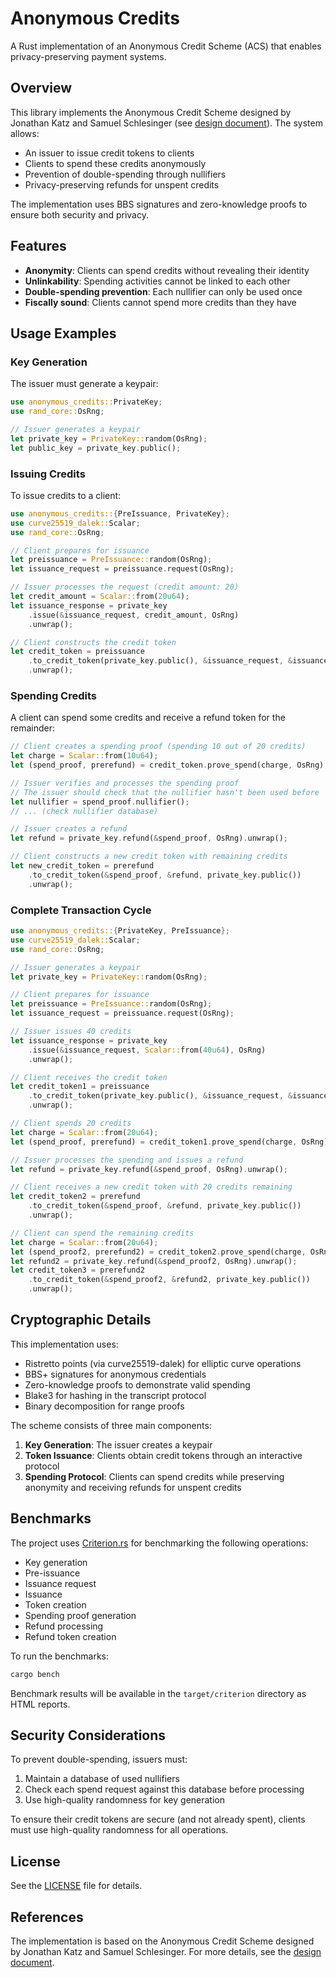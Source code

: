 # Anonymous Credits

A Rust implementation of an Anonymous Credit Scheme (ACS) that enables
privacy-preserving payment systems.

## Overview

This library implements the Anonymous Credit Scheme designed by Jonathan Katz
and Samuel Schlesinger (see [design document](docs/design.pdf)). The system
allows:

- An issuer to issue credit tokens to clients
- Clients to spend these credits anonymously
- Prevention of double-spending through nullifiers
- Privacy-preserving refunds for unspent credits

The implementation uses BBS signatures and zero-knowledge proofs to ensure both
security and privacy.

## Features

- **Anonymity**: Clients can spend credits without revealing their identity
- **Unlinkability**: Spending activities cannot be linked to each other
- **Double-spending prevention**: Each nullifier can only be used once
- **Fiscally sound**: Clients cannot spend more credits than they have

## Usage Examples

### Key Generation

The issuer must generate a keypair:

```rust
use anonymous_credits::PrivateKey;
use rand_core::OsRng;

// Issuer generates a keypair
let private_key = PrivateKey::random(OsRng);
let public_key = private_key.public();
```

### Issuing Credits

To issue credits to a client:

```rust
use anonymous_credits::{PreIssuance, PrivateKey};
use curve25519_dalek::Scalar;
use rand_core::OsRng;

// Client prepares for issuance
let preissuance = PreIssuance::random(OsRng);
let issuance_request = preissuance.request(OsRng);

// Issuer processes the request (credit amount: 20)
let credit_amount = Scalar::from(20u64);
let issuance_response = private_key
    .issue(&issuance_request, credit_amount, OsRng)
    .unwrap();

// Client constructs the credit token
let credit_token = preissuance
    .to_credit_token(private_key.public(), &issuance_request, &issuance_response)
    .unwrap();
```

### Spending Credits

A client can spend some credits and receive a refund token for the remainder:

```rust
// Client creates a spending proof (spending 10 out of 20 credits)
let charge = Scalar::from(10u64);
let (spend_proof, prerefund) = credit_token.prove_spend(charge, OsRng);

// Issuer verifies and processes the spending proof
// The issuer should check that the nullifier hasn't been used before
let nullifier = spend_proof.nullifier();
// ... (check nullifier database)

// Issuer creates a refund
let refund = private_key.refund(&spend_proof, OsRng).unwrap();

// Client constructs a new credit token with remaining credits
let new_credit_token = prerefund
    .to_credit_token(&spend_proof, &refund, private_key.public())
    .unwrap();
```

### Complete Transaction Cycle

```rust
use anonymous_credits::{PrivateKey, PreIssuance};
use curve25519_dalek::Scalar;
use rand_core::OsRng;

// Issuer generates a keypair
let private_key = PrivateKey::random(OsRng);

// Client prepares for issuance
let preissuance = PreIssuance::random(OsRng);
let issuance_request = preissuance.request(OsRng);

// Issuer issues 40 credits
let issuance_response = private_key
    .issue(&issuance_request, Scalar::from(40u64), OsRng)
    .unwrap();

// Client receives the credit token
let credit_token1 = preissuance
    .to_credit_token(private_key.public(), &issuance_request, &issuance_response)
    .unwrap();

// Client spends 20 credits
let charge = Scalar::from(20u64);
let (spend_proof, prerefund) = credit_token1.prove_spend(charge, OsRng);

// Issuer processes the spending and issues a refund
let refund = private_key.refund(&spend_proof, OsRng).unwrap();

// Client receives a new credit token with 20 credits remaining
let credit_token2 = prerefund
    .to_credit_token(&spend_proof, &refund, private_key.public())
    .unwrap();

// Client can spend the remaining credits
let charge = Scalar::from(20u64);
let (spend_proof2, prerefund2) = credit_token2.prove_spend(charge, OsRng);
let refund2 = private_key.refund(&spend_proof2, OsRng).unwrap();
let credit_token3 = prerefund2
    .to_credit_token(&spend_proof2, &refund2, private_key.public())
    .unwrap();
```

## Cryptographic Details

This implementation uses:

- Ristretto points (via curve25519-dalek) for elliptic curve operations
- BBS+ signatures for anonymous credentials
- Zero-knowledge proofs to demonstrate valid spending
- Blake3 for hashing in the transcript protocol
- Binary decomposition for range proofs

The scheme consists of three main components:
1. **Key Generation**: The issuer creates a keypair
2. **Token Issuance**: Clients obtain credit tokens through an interactive protocol
3. **Spending Protocol**: Clients can spend credits while preserving anonymity and receiving refunds for unspent credits

## Benchmarks

The project uses [Criterion.rs](https://github.com/bheisler/criterion.rs) for benchmarking the following operations:

- Key generation
- Pre-issuance
- Issuance request
- Issuance
- Token creation
- Spending proof generation
- Refund processing
- Refund token creation

To run the benchmarks:

```bash
cargo bench
```

Benchmark results will be available in the `target/criterion` directory as HTML reports.

## Security Considerations

To prevent double-spending, issuers must:
1. Maintain a database of used nullifiers
2. Check each spend request against this database before processing
3. Use high-quality randomness for key generation

To ensure their credit tokens are secure (and not already spent), clients must
use high-quality randomness for all operations.

## License

See the [LICENSE](LICENSE) file for details.

## References

The implementation is based on the Anonymous Credit Scheme designed by Jonathan
Katz and Samuel Schlesinger. For more details, see the [design
document](docs/design.pdf).
